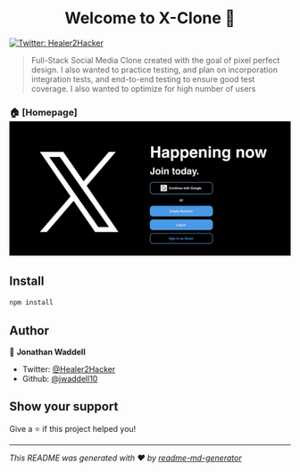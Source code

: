 <h1 align="center">Welcome to X-Clone 👋</h1>
<p>
  <a href="https://twitter.com/Healer2Hacker" target="_blank">
    <img alt="Twitter: Healer2Hacker" src="https://img.shields.io/twitter/follow/Healer2Hacker.svg?style=social" />
  </a>
</p>

> Full-Stack Social Media Clone created with the goal of pixel perfect design. I also wanted to practice testing, and plan on incorporation integration tests, and end-to-end testing to ensure good test coverage. I also wanted to optimize for high number of users

### 🏠 [Homepage]![alt text](image.png)

## Install

```sh
npm install
```

## Author

👤 **Jonathan Waddell**

* Twitter: [@Healer2Hacker](https://twitter.com/Healer2Hacker)
* Github: [@jwaddell10](https://github.com/jwaddell10)

## Show your support

Give a ⭐️ if this project helped you!

***
_This README was generated with ❤️ by [readme-md-generator](https://github.com/kefranabg/readme-md-generator)_